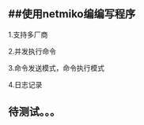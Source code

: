 ##使用netmiko编编写程序
---------------------------------------
1.支持多厂商

2.并发执行命令

3.命令发送模式，命令执行模式

4.日志记录

待测试。。。
--------------------------------------
